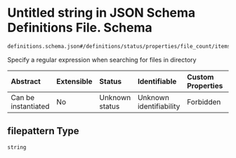 # Untitled string in JSON Schema Definitions File.  Schema

```txt
definitions.schema.json#/definitions/status/properties/file_count/items/properties/filepattern
```

Specify a regular expression when searching for files in directory

| Abstract            | Extensible | Status         | Identifiable            | Custom Properties | Additional Properties | Access Restrictions | Defined In                                                                         |
| :------------------ | :--------- | :------------- | :---------------------- | :---------------- | :-------------------- | :------------------ | :--------------------------------------------------------------------------------- |
| Can be instantiated | No         | Unknown status | Unknown identifiability | Forbidden         | Allowed               | none                | [definitions.schema.json\*](../out/definitions.schema.json "open original schema") |

## filepattern Type

`string`
